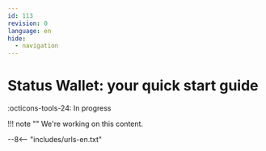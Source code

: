 ```yaml
---
id: 113
revision: 0
language: en
hide:
  - navigation
---
```


# Status Wallet: your quick start guide

 :octicons-tools-24: In progress

!!! note ""
     We're working on this content.

--8<-- "includes/urls-en.txt"
